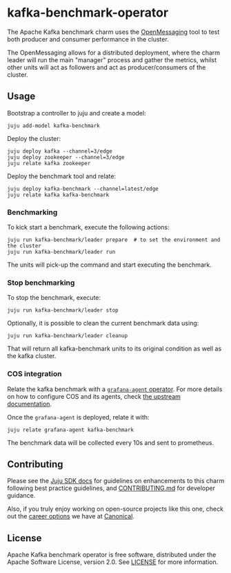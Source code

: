 # kafka-benchmark-operator

The Apache Kafka benchmark charm uses the [OpenMessaging](https://github.com/openmessaging/benchmark) tool to test both producer and consumer performance in the cluster.

The OpenMessaging allows for a distributed deployment, where the charm leader will run the main "manager" process and gather the metrics, whilst other units will act as followers and act as producer/consumers of the cluster.

## Usage

Bootstrap a controller to juju and create a model:

```
juju add-model kafka-benchmark
```

Deploy the cluster:

```
juju deploy kafka --channel=3/edge
juju deploy zookeeper --channel=3/edge
juju relate kafka zookeeper
```

Deploy the benchmark tool and relate:
```
juju deploy kafka-benchmark --channel=latest/edge
juju relate kafka kafka-benchmark
```

### Benchmarking

To kick start a benchmark, execute the following actions:

```
juju run kafka-benchmark/leader prepare  # to set the environment and the cluster
juju run kafka-benchmark/leader run
```

The units will pick-up the command and start executing the benchmark.

### Stop benchmarking

To stop the benchmark, execute:
```
juju run kafka-benchmark/leader stop
```

Optionally, it is possible to clean the current benchmark data using:
```
juju run kafka-benchmark/leader cleanup
```

That will return all kafka-benchmark units to its original condition as well as the kafka cluster.

### COS integration

Relate the kafka benchmark with a [`grafana-agent` operator](https://charmhub.io/grafana-agent). For more details on how to configure COS and its agents, check [the upstream documentation](https://charmhub.io/grafana-agent/docs/using).

Once the `grafana-agent` is deployed, relate it with:

```
juju relate grafana-agent kafka-benchmark
```

The benchmark data will be collected every 10s and sent to prometheus.


## Contributing

Please see the [Juju SDK docs](https://juju.is/docs/sdk) for guidelines on enhancements to this charm following best practice guidelines, and [CONTRIBUTING.md](https://github.com/canonical/kafka-benchmark-operator/blob/main/CONTRIBUTING.md) for developer guidance. 

Also, if you truly enjoy working on open-source projects like this one, check out the [career options](https://canonical.com/careers/all) we have at [Canonical](https://canonical.com/). 

## License

Apache Kafka benchmark operator is free software, distributed under the Apache Software License, version 2.0. See [LICENSE](https://github.com/canonical/kafka-benchmark-operator/blob/main/LICENSE) for more information.
